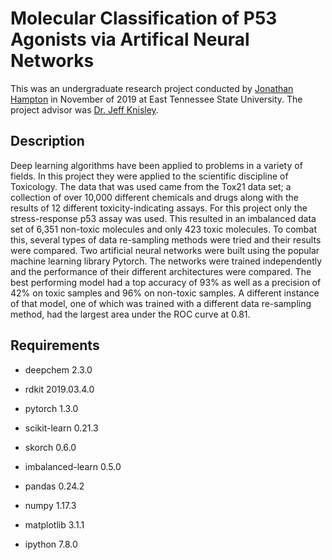 # Molecular Classification of P53 Agonists via Artifical Neural Networks

This was an undergraduate research project conducted by [Jonathan Hampton](www.linkedin.com/in/hamptonjc) in November of 2019 at East Tennessee State University. The project advisor was [Dr. Jeff Knisley](https://sites.google.com/site/drjknisley/).

## Description

Deep learning algorithms have been applied to problems in a variety of fields. In this project they were applied to the scientific discipline of Toxicology. The data that was used came from the Tox21 data set; a collection of over 10,000 different chemicals and drugs along with the results of 12 different toxicity-indicating assays. For this project only the stress-response p53 assay was used. This resulted in an imbalanced data set of 6,351 non-toxic molecules and only 423 toxic molecules. To combat this, several types of data re-sampling methods were tried and their results were compared. Two artificial neural networks were built using the popular machine learning library Pytorch. The networks were trained independently and the performance of their different architectures were compared. The best performing model had a top accuracy of 93% as well as a precision of 42% on toxic samples and 96% on non-toxic samples. A different instance of that model, one of which was trained with a different data re-sampling method, had the largest area under the ROC curve at 0.81.

## Requirements

* deepchem                  2.3.0

* rdkit                     2019.03.4.0

* pytorch                   1.3.0

* scikit-learn              0.21.3

* skorch                    0.6.0

* imbalanced-learn          0.5.0

* pandas                    0.24.2

* numpy                     1.17.3

* matplotlib                3.1.1

* ipython                   7.8.0
